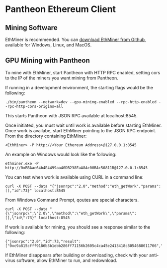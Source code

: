 # Pantheon Ethereum Client
 
## Mining Software

EthMiner is recommended. You can [download EthMiner from Github](https://github.com/ethereum-mining/ethminer), available for Windows, Linux, and MacOS.

## GPU Mining with Pantheon

To mine with EthMiner, start Pantheon with HTTP RPC enabled, setting cors to the IP of the miners you want mining from Pantheon. 

If running in a development environment, the starting flags would be the following:

```
./bin/pantheon --network=dev --gpu-mining-enabled --rpc-http-enabled --rpc-http-cors-origins=all
```

This starts Pantheon with JSON RPC available at localhost:8545.

Once initiated, you must wait until work is available before starting EthMiner. Once work is availabe, start EthMiner pointing to the JSON RPC endpoint. From the directory containing EthMiner:

```
<EthMiner> -P http://<Your Ethereum Address>@127.0.0.1:8545
```

An example on Windows would look like the following:

```
ethminer.exe -P http://0xBBAac64b4E4499aa40DB238FaA8Ac00BAc50811B@127.0.0.1:8545
```

You can test when work is available using CURL in a command line:

```
curl -X POST --data "{"jsonrpc":"2.0","method":"eth_getWork","params":[],"id":73}" localhost:8545
```

From Windows Command Prompt, qoutes are special characters.

```
curl -X POST --data "{\"jsonrpc\":\"2.0\",\"method\":\"eth_getWork\",\"params\":[],\"id\":73}" localhost:8545
```

If work is available for mining, you should see a response similar to the following:

```
{"jsonrpc":"2.0","id":73,"result":["0xc9a815cfff9186b3b1ebb286ff71156b2605c4ca45e2413418c8054688011706","0x0000000000000000000000000000000000000000000000000000000000000000","0x028f5c28f5c28f5c28f5c28f5c28f5c28f5c28f5c28f5c28f5c28f5c28f5c28f"]}
```

If EthMiner disappears after building or downloading, check with your anti-virus software, allow EthMiner to run, and redownload. 